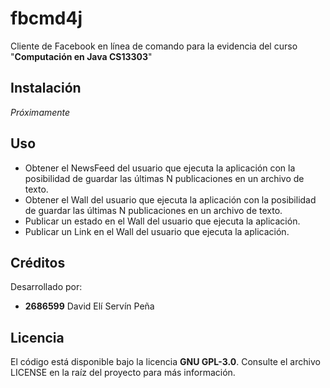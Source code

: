 # fbcmd4j
Cliente de Facebook en línea de comando para la evidencia del curso "**Computación en Java CS13303**"

## Instalación
*Próximamente*

## Uso
- Obtener el NewsFeed del usuario que ejecuta la aplicación con la posibilidad de guardar las últimas N publicaciones en un archivo de texto.
- Obtener el Wall del usuario que ejecuta la aplicación con la posibilidad de guardar las últimas N publicaciones en un archivo de texto.
- Publicar un estado en el Wall del usuario que ejecuta la aplicación.
- Publicar un Link en el Wall del usuario que ejecuta la aplicación.

## Créditos
Desarrollado por:
- **2686599** David Elí Servín Peña

## Licencia
El código está disponible bajo la licencia **GNU GPL-3.0**. Consulte el archivo LICENSE en la raíz del proyecto para más información.
